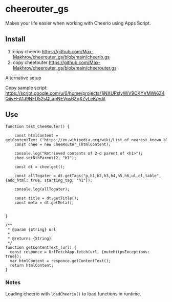 # cheerouter_gs
Makes your life easier when working with Cheerio using Apps Script.

## Install

1. copy cheerio https://github.com/Max-Makhrov/cheerouter_gs/blob/main/cheerio.gs
2. copy cheetouter https://github.com/Max-Makhrov/cheerouter_gs/blob/main/cheerouter.gs

Alternative setup

Copy sample script: https://script.google.com/u/0/home/projects/1jNXUPsIyWiV9CKYVMWj6Z4QiivH-A1J9NFD52sQLapNEVqs6ZqXZyLeK/edit


## Use

```
function test_CheeRouter() {

    const htmlContent = getContentText_('https://en.wikipedia.org/wiki/List_of_nearest_known_black_holes')
    const chee = new CheeRouter_(htmlContent);

    console.log("Retrieved contents of 2-d parent of <h1>");
    chee.setNthParent(2, "h1");

    const dt = chee.get();

    const allTogater = dt.getTags("p,h1,h2,h3,h4,h5,h6,ul,ol,table", {add_html: true, starting_tag: "h1"});

    console.log(allTogater);

    const title = dt.getTitle();
    const meta = dt.getMeta();


}

/**
 * @param {String} url
 * 
 * @returns {String}
 */
function getContentText_(url) {
  const responce = UrlFetchApp.fetch(url, {muteHttpsExceptions: true});
  var htmlContent = responce.getContentText();
  return htmlContent;
}
```


### Notes

Loading cheerio with `loadCheerio()` to load functions in runtime. 
